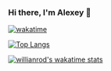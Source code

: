 ### Hi there, I'm Alexey 👋

<!--
**featt/featt** is a ✨ _special_ ✨ repository because its `README.md` (this file) appears on your GitHub profile.

Here are some ideas to get you started:


-->
[![wakatime](https://wakatime.com/badge/user/170c9fb7-1762-459c-8ebc-77fcbbc5e76a.svg)](https://wakatime.com/@170c9fb7-1762-459c-8ebc-77fcbbc5e76a)

[![Top Langs](https://github-readme-stats.vercel.app/api/top-langs/?username=featt&layout=compact)](https://github.com/anuraghazra/github-readme-stats)

[![willianrod's wakatime stats](https://github-readme-stats.vercel.app/api/wakatime?username=feat&layout=compact&langs_count=8)](https://github.com/featt/github-readme-stats)


